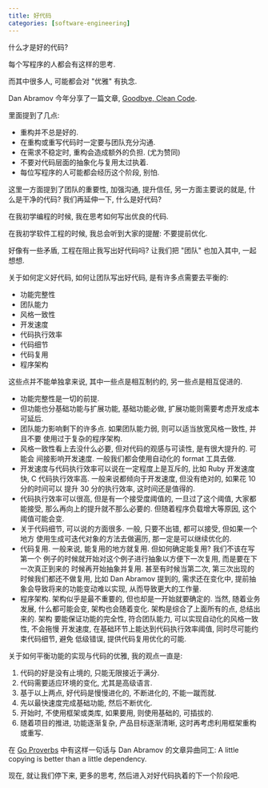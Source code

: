 ```yaml
---
title: 好代码
categories: [software-engineering]
---
```


什么才是好的代码?

每个写程序的人都会有这样的思考.

而其中很多人, 可能都会对 "优雅" 有执念.

Dan Abramov 今年分享了一篇文章, [Goodbye, Clean Code].

里面提到了几点:

- 重构并不总是好的.
- 在重构或重写代码时一定要与团队充分沟通.
- 在需求不稳定时, 重构会造成额外的负担. (尤为赞同)
- 不要对代码层面的抽象化与复用太过执着.
- 每位写程序的人可能都会经历这个阶段, 别怕.

这里一方面提到了团队的重要性, 加强沟通, 提升信任, 另一方面主要说的就是,
什么是干净的代码? 我们再延伸一下, 什么是好代码?

在我初学编程的时候, 我在思考如何写出优良的代码.

在我初学软件工程的时候, 我总会听到大家的提醒: 不要提前优化.

好像有一些矛盾, 工程在阻止我写出好代码吗? 让我们把 "团队" 也加入其中, 一起想想.

关于如何定义好代码, 如何让团队写出好代码, 是有许多点需要去平衡的:

- 功能完整性
- 团队能力
- 风格一致性
- 开发速度
- 代码执行效率
- 代码细节
- 代码复用
- 程序架构

这些点并不能单独拿来说, 其中一些点是相互制约的, 另一些点是相互促进的.

- 功能完整性是一切的前提.
- 但功能也分基础功能与扩展功能, 基础功能必做, 扩展功能则需要考虑开发成本可延后.
- 团队能力影响剩下的许多点. 如果团队能力弱, 则可以适当放宽风格一致性, 并且不要
  使用过于复杂的程序架构.
- 风格一致性看上去没什么必要, 但对代码的观感与可读性, 是有很大提升的. 可能会
  间接影响开发速度. 一般我们都会使用自动化的 format 工具去做.
- 开发速度与代码执行效率可以说在一定程度上是互斥的, 比如 Ruby 开发速度快, C
  代码执行效率高. 一般来说都倾向于开发速度, 但没有绝对的, 如果花 10 分的时间可以
  提升 30 分的执行效率, 这时间还是值得的.
- 代码执行效率可以很高, 但是有一个接受度阈值的, 一旦过了这个阈值, 大家都能接受,
  那么再向上的提升就不那么必要的. 但随着程序负载增大等原因, 这个阈值可能会变.
- 关于代码细节, 可以说的方面很多. 一般, 只要不出错, 都可以接受, 但如果一个地方
  使用生成可迭代对象的方法去做遍历, 那一定是可以继续优化的.
- 代码复用. 一般来说, 能复用的地方就复用. 但如何确定能复用? 我们不该在写第一个
  例子的时候就开始对这个例子进行抽象以方便下一次复用, 而是要在下一次真正到来的
  时候再开始抽象并复用. 甚至有时候当第二次, 第三次出现的时候我们都还不做复用,
  比如 Dan Abramov 提到的, 需求还在变化中, 提前抽象会导致将来的功能变动难以实现,
  从而导致更大的工作量.
- 程序架构. 架构似乎是最不重要的, 但也却是一开始就要确定的. 当然, 随着业务发展,
  什么都可能会变, 架构也会随着变化. 架构是综合了上面所有的点, 总结出来的. 架构
  要能保证功能的完全性, 符合团队能力, 可以实现自动化的风格一致性, 不会拖慢
  开发速度, 在基础环节上能达到代码执行效率阈值, 同时尽可能约束代码细节, 避免
  低级错误, 提供代码复用优化的可能.

关于如何平衡功能的实现与代码的优雅, 我的观点一直是:

1. 代码的好是没有止境的, 只能无限接近于满分.
2. 代码需要适应环境的变化, 尤其是高级语言.
3. 基于以上两点, 好代码是慢慢进化的, 不断进化的, 不能一蹴而就.
4. 先以最快速度完成基础功能, 然后不断优化.
5. 开始时, 不使用框架或类库, 如果要用, 则使用基础的, 可插拔的.
6. 随着项目的推进, 功能逐渐复杂, 产品目标逐渐清晰, 这时再考虑利用框架重构或重写.

在 [Go Proverbs] 中有这样一句话与 Dan Abramov 的文章异曲同工:
A little copying is better than a little dependency.

现在, 就让我们停下来, 更多的思考, 然后进入对好代码执着的下一个阶段吧.

[Goodbye, Clean Code]: https://overreacted.io/goodbye-clean-code/
[Go Proverbs]: https://go-proverbs.github.io/